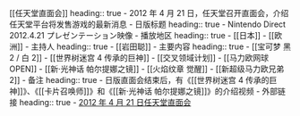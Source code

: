 [[任天堂直面会]]
heading:: true
	- 2012 年 4 月 21 日，任天堂召开直面会，介绍任天堂平台将发售游戏的最新消息
	- 日版标题
	  heading:: true
		- Nintendo Direct 2012.4.21 プレゼンテーション映像
	- 播放地区
	  heading:: true
		- [[日本]]
		- [[欧洲]]
	- 主持人
	  heading:: true
		- [[岩田聪]]
	- 主要内容
	  heading:: true
		- [[宝可梦 黑 2 / 白 2]]
		- [[世界树迷宫 4 传承的巨神]]
		- [[交叉领域计划]]
		- [[马力欧网球 OPEN]]
		- [[新‧光神话 帕尔提娜之镜]]
		- [[火焰纹章 觉醒]]
		- [[新超级马力欧兄弟 2]]
	- 备注
	  heading:: true
		- 日版直面会结束后，有《[[世界树迷宫 4 传承的巨神]]》、《[[卡片召唤师]]》和《[[新‧光神话 帕尔提娜之镜]]》的介绍视频
	- 外部链接
	  heading:: true
		- [2012 年 4 月 21 日任天堂直面会](https://www.bilibili.com/video/BV1AE41117XR/)
